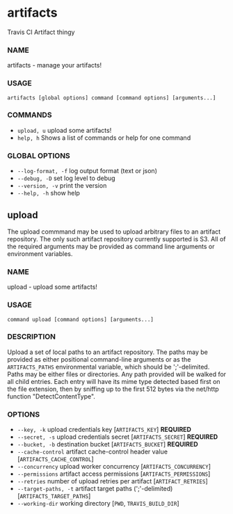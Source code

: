 artifacts
=========

Travis CI Artifact thingy


### NAME
artifacts - manage your artifacts!

### USAGE
`artifacts [global options] command [command options] [arguments...]`

### COMMANDS
* `upload, u`  upload some artifacts!
* `help, h`  Shows a list of commands or help for one command

### GLOBAL OPTIONS
* `--log-format, -f`     log output format (text or json)
* `--debug, -D`        set log level to debug
* `--version, -v`    print the version
* `--help, -h`        show help

## upload

The upload commmand may be used to upload arbitrary files to an artifact
repository.  The only such artifact repository currently supported is
S3.  All of the required arguments may be provided as command line
arguments or environment variables.


### NAME
upload - upload some artifacts!

### USAGE
`command upload [command options] [arguments...]`

### DESCRIPTION
Upload a set of local paths to an artifact repository.  The paths may be
provided as either positional command-line arguments or as the `ARTIFACTS_PATHS`
environmental variable, which should be ';'-delimited.
Paths may be either files or directories.  Any path provided will be walked for
all child entries.  Each entry will have its mime type detected based first on
the file extension, then by sniffing up to the first 512 bytes via the net/http
function "DetectContentType".

### OPTIONS
* `--key, -k`         upload credentials key [`ARTIFACTS_KEY`] **REQUIRED**
* `--secret, -s`     upload credentials secret [`ARTIFACTS_SECRET`] **REQUIRED**
* `--bucket, -b`     destination bucket [`ARTIFACTS_BUCKET`] **REQUIRED**
* `--cache-control`     artifact cache-control header value [`ARTIFACTS_CACHE_CONTROL`]
* `--concurrency`     upload worker concurrency [`ARTIFACTS_CONCURRENCY`]
* `--permissions`     artifact access permissions [`ARTIFACTS_PERMISSIONS`]
* `--retries`         number of upload retries per artifact [`ARTIFACT_RETRIES`]
* `--target-paths, -t`     artifact target paths (';'-delimited) [`ARTIFACTS_TARGET_PATHS`]
* `--working-dir`     working directory [`PWD`, `TRAVIS_BUILD_DIR`]
